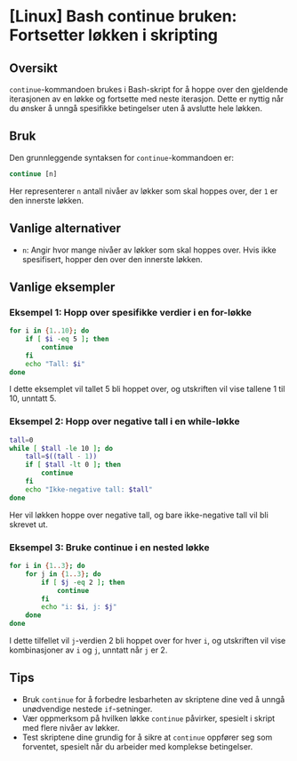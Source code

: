 # [Linux] Bash continue bruken: Fortsetter løkken i skripting

## Oversikt
`continue`-kommandoen brukes i Bash-skript for å hoppe over den gjeldende iterasjonen av en løkke og fortsette med neste iterasjon. Dette er nyttig når du ønsker å unngå spesifikke betingelser uten å avslutte hele løkken.

## Bruk
Den grunnleggende syntaksen for `continue`-kommandoen er:

```bash
continue [n]
```

Her representerer `n` antall nivåer av løkker som skal hoppes over, der `1` er den innerste løkken.

## Vanlige alternativer
- `n`: Angir hvor mange nivåer av løkker som skal hoppes over. Hvis ikke spesifisert, hopper den over den innerste løkken.

## Vanlige eksempler

### Eksempel 1: Hopp over spesifikke verdier i en for-løkke
```bash
for i in {1..10}; do
    if [ $i -eq 5 ]; then
        continue
    fi
    echo "Tall: $i"
done
```
I dette eksemplet vil tallet 5 bli hoppet over, og utskriften vil vise tallene 1 til 10, unntatt 5.

### Eksempel 2: Hopp over negative tall i en while-løkke
```bash
tall=0
while [ $tall -le 10 ]; do
    tall=$((tall - 1))
    if [ $tall -lt 0 ]; then
        continue
    fi
    echo "Ikke-negative tall: $tall"
done
```
Her vil løkken hoppe over negative tall, og bare ikke-negative tall vil bli skrevet ut.

### Eksempel 3: Bruke continue i en nested løkke
```bash
for i in {1..3}; do
    for j in {1..3}; do
        if [ $j -eq 2 ]; then
            continue
        fi
        echo "i: $i, j: $j"
    done
done
```
I dette tilfellet vil `j`-verdien 2 bli hoppet over for hver `i`, og utskriften vil vise kombinasjoner av `i` og `j`, unntatt når `j` er 2.

## Tips
- Bruk `continue` for å forbedre lesbarheten av skriptene dine ved å unngå unødvendige nestede `if`-setninger.
- Vær oppmerksom på hvilken løkke `continue` påvirker, spesielt i skript med flere nivåer av løkker.
- Test skriptene dine grundig for å sikre at `continue` oppfører seg som forventet, spesielt når du arbeider med komplekse betingelser.